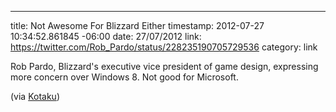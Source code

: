 --- 
title: Not Awesome For Blizzard Either
timestamp: 2012-07-27 10:34:52.861845 -06:00
date: 27/07/2012
link: https://twitter.com/Rob_Pardo/status/228235190705729536
category: link

Rob Pardo, Blizzard's executive vice president of game design, expressing more concern over Windows 8. Not good for Microsoft.

(via [Kotaku](http://kotaku.com/5929569/blizzard-isnt-happy-with-windows-8-either))

